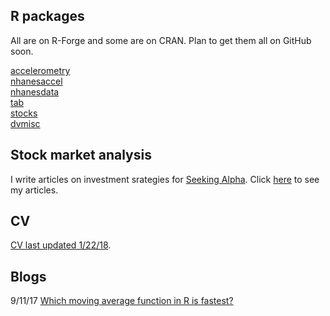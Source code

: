 ## R packages

All are on R-Forge and some are on CRAN. Plan to get them all on GitHub soon.

[accelerometry](https://cran.r-project.org/web/packages/accelerometry/index.html) <br>
[nhanesaccel](http://r-forge.r-project.org/R/?group_id=1733) <br>
[nhanesdata](https://r-forge.r-project.org/projects/nhanesdata/) <br>
[tab](https://cran.r-project.org/web/packages/tab/index.html) <br>
[stocks](https://cran.r-project.org/web/packages/stocks/index.html) <br>
[dvmisc](https://cran.r-project.org/web/packages/dvmisc/index.html) <br>

## Stock market analysis

I write articles on investment srategies for [Seeking Alpha](https://seekingalpha.com/). Click [here](https://seekingalpha.com/author/dane-van-domelen/articles#articles) to see my articles.

## CV

[CV last updated 1/22/18](https://vandomed.github.io/drv_cv_1_28_18.html).

## Blogs

9/11/17 [Which moving average function in R is fastest?](https://vandomed.github.io/moving_averages.html)
